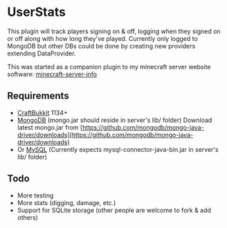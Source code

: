 # UserStats

This plugin will track players signing on & off, logging when they signed on or off along with how long they've played.  Currently only logged to MongoDB but other DBs could be done by creating new providers extending DataProvider.

This was started as a companion plugin to my minecraft server website software: [minecraft-server-info](https://github.com/jfro/minecraft-server-info)

## Requirements

* [CraftBukkit](http://bukkit.org/) 1134+
* [MongoDB](http://www.mongodb.org/) (mongo.jar should reside in server's lib/ folder) Download latest mongo.jar from [https://github.com/mongodb/mongo-java-driver/downloads](https://github.com/mongodb/mongo-java-driver/downloads)
* Or [MySQL](http://www.mysql.com/) (Currently expects mysql-connector-java-bin.jar in server's lib/ folder)

## Todo

* More testing
* More stats (digging, damage, etc.)
* Support for SQLite storage (other people are welcome to fork & add others)

